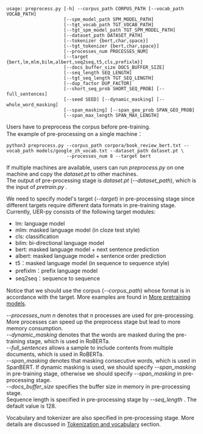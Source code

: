```
usage: preprocess.py [-h] --corpus_path CORPUS_PATH [--vocab_path VOCAB_PATH]
                     [--spm_model_path SPM_MODEL_PATH]
                     [--tgt_vocab_path TGT_VOCAB_PATH]
                     [--tgt_spm_model_path TGT_SPM_MODEL_PATH]
                     [--dataset_path DATASET_PATH]
                     [--tokenizer {bert,char,space}]
                     [--tgt_tokenizer {bert,char,space}]
                     [--processes_num PROCESSES_NUM]
                     [--target {bert,lm,mlm,bilm,albert,seq2seq,t5,cls,prefixlm}]
                     [--docs_buffer_size DOCS_BUFFER_SIZE]
                     [--seq_length SEQ_LENGTH]
                     [--tgt_seq_length TGT_SEQ_LENGTH]
                     [--dup_factor DUP_FACTOR]
                     [--short_seq_prob SHORT_SEQ_PROB] [--full_sentences]
                     [--seed SEED] [--dynamic_masking] [--whole_word_masking]
                     [--span_masking] [--span_geo_prob SPAN_GEO_PROB]
                     [--span_max_length SPAN_MAX_LENGTH]
```
Users have to preprocess the corpus before pre-training. <br> 
The example of pre-processing on a single machine：
```
python3 preprocess.py --corpus_path corpora/book_review_bert.txt --vocab_path models/google_zh_vocab.txt --dataset_path dataset.pt \
                      --processes_num 8 --target bert
```
If multiple machines are available, users can run *preprocess.py* on one machine and copy the *dataset.pt* to other machines. <br>
The output of pre-processing stage is *dataset.pt* (*--dataset_path*), which is the input of *pretrain.py* .


We need to specify model's target (*--target*) in pre-processing stage since different targets require different data formats in pre-training stage. Currently, UER-py consists of the following target modules:
- lm: language model
- mlm: masked language model (in cloze test style)
- cls: classification
- bilm: bi-directional language model
- bert: masked language model + next sentence prediction
- albert: masked language model + sentence order prediction
- t5：masked language model (in sequence to sequence style)
- prefixlm：prefix language model
- seq2seq：sequence to sequence

Notice that we should use the corpus (*--corpus_path*) whose format is in accordance with the target. More examples are found in [More pretraining models](https://github.com/dbiir/UER-py/wiki/More-pretraining-models).

*--processes_num n* denotes that n processes are used for pre-processing. More processes can speed up the preprocess stage but lead to more memory consumption. <br>
*--dynamic_masking* denotes that the words are masked during the pre-training stage, which is used in RoBERTa. <br>
*--full_sentences* allows a sample to include contents from multiple documents, which is used in RoBERTa. <br>
*--span_masking* denotes that masking consecutive words, which is used in SpanBERT. If dynamic masking is used, we should specify *--span_masking* in pre-training stage, otherwise we should specify *--span_masking* in pre-processing stage. <br>
*--docs_buffer_size* specifies the buffer size in memory in pre-processing stage. <br>
Sequence length is specified in pre-processing stage by *--seq_length* . The default value is 128. <br>

Vocabulary and tokenizer are also specified in pre-processing stage. More details are discussed in [Tokenization and vocabulary](https://github.com/dbiir/UER-py/wiki/Tokenization-and-vocabulary) section.
